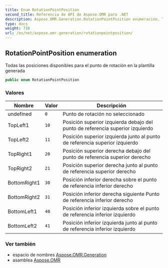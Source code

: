 ```yaml
---
title: Enum RotationPointPosition
second_title: Referencia de API de Aspose.OMR para .NET
description: Aspose.OMR.Generation.RotationPointPosition enumeración. Todas las posiciones disponibles para el punto de rotación en la plantilla generada
type: docs
weight: 710
url: /es/net/aspose.omr.generation/rotationpointposition/
---
```

## RotationPointPosition enumeration

Todas las posiciones disponibles para el punto de rotación en la plantilla generada

```csharp
public enum RotationPointPosition
```

### Valores

| Nombre | Valor | Descripción |
| --- | --- | --- |
| undefined | `0` | Punto de rotación no seleccionado |
| TopLeft1 | `10` | Posición superior izquierda debajo del punto de referencia superior izquierdo |
| TopLeft2 | `11` | Posición superior izquierda junto al punto de referencia superior izquierdo |
| TopRight1 | `20` | Posición superior derecha debajo del punto de referencia superior derecho |
| TopRight2 | `21` | Posición superior derecha junto al punto de referencia superior derecho |
| BottomRight1 | `30` | Posición inferior derecha sobre el punto de referencia inferior derecho |
| BottomRight2 | `31` | Posición inferior derecha siguiente Punto de referencia inferior derecho |
| BottomLeft1 | `40` | Posición inferior izquierda sobre el punto de referencia inferior izquierdo |
| BottomLeft2 | `41` | Posición inferior izquierda junto al punto de referencia inferior izquierdo |

### Ver también

* espacio de nombres [Aspose.OMR.Generation](../../aspose.omr.generation/)
* asamblea [Aspose.OMR](../../)


